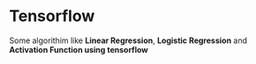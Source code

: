 <h1>Tensorflow</h1>

Some algorithim like <b>Linear Regression</b>, <b>Logistic Regression</b> and <b>Activation Function<b> using tensorflow
